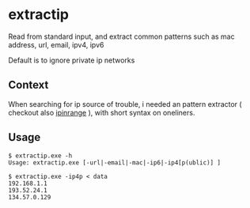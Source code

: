 # extractip

Read from standard input, and extract common patterns such as mac address, url, email, ipv4, ipv6

Default is to ignore private ip networks

## Context

When searching for ip source of trouble, i needed an pattern extractor ( checkout also [ipinrange](https://github.com/thc2cat/ipinrange) ), with short syntax on oneliners.

## Usage

```shell
$ extractip.exe -h
Usage: extractip.exe [-url|-email|-mac|-ip6|-ip4[p(ublic)] ]

$ extractip.exe -ip4p < data 
192.168.1.1  
193.52.24.1  
134.57.0.129

```
